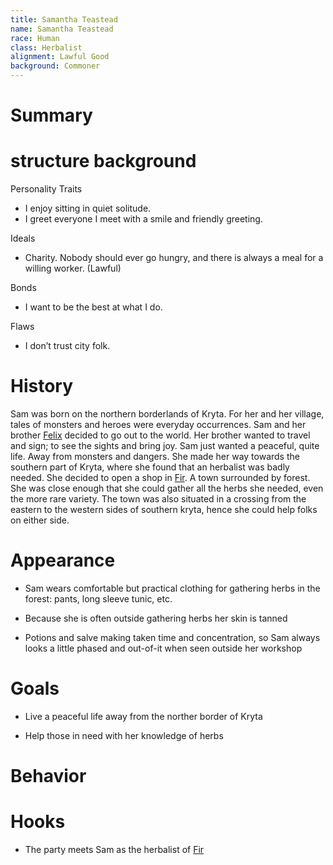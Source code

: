 ```yaml
---
title: Samantha Teastead
name: Samantha Teastead
race: Human
class: Herbalist
alignment: Lawful Good
background: Commoner
---
```


# Summary

# structure background

Personality Traits
 - I enjoy sitting in quiet solitude.
 - I greet everyone I meet with a smile and friendly greeting.

Ideals
 - Charity. Nobody should ever go hungry, and there is always a meal for a willing worker. (Lawful)

Bonds
 - I want to be the best at what I do.

Flaws
 - I don’t trust city folk.

# History

Sam was born on the northern borderlands of Kryta. For her and her village, tales of monsters and heroes were everyday occurrences. Sam and her brother [Felix](../characters/felix-teastead.md) decided to go out to the world. Her brother wanted to travel and sign; to see the sights and bring joy. Sam just wanted a peaceful, quite life. Away from monsters and dangers. She made her way towards the southern part of Kryta, where she found that an herbalist was badly needed. She decided to open a shop in [Fir](../places/fir.md). A town surrounded by forest. She was close enough that she could gather all the herbs she needed, even the more rare variety. The town was also situated in a crossing from the eastern to the western sides of southern kryta, hence she could help folks on either side.


# Appearance

- Sam wears comfortable but practical clothing for gathering herbs in the forest: pants, long sleeve tunic, etc. 

- Because she is often outside gathering herbs her skin is tanned

- Potions and salve making taken time and concentration, so Sam always looks a little phased and out-of-it when seen outside her workshop

# Goals

- Live a peaceful life away from the norther border of Kryta

- Help those in need with her knowledge of herbs

# Behavior

# Hooks

- The party meets Sam as the herbalist of [Fir](../places/fir.md)
